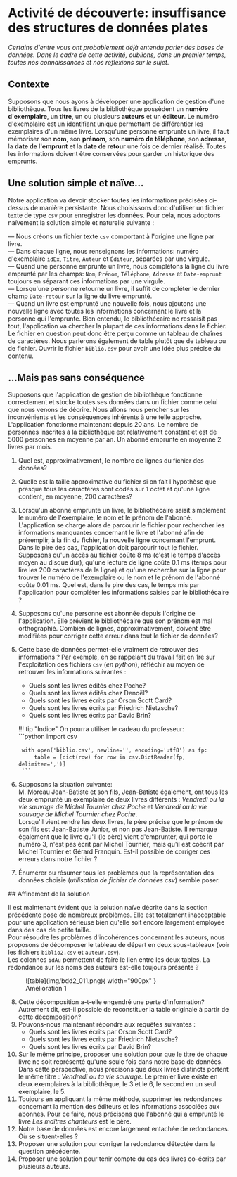 Activité de découverte: insuffisance des structures de données plates
=====================================================================

*Certains d'entre vous ont probablement déjà entendu parler des bases de données. Dans le cadre de cette activité, oublions, dans un premier temps, toutes nos connaissances et nos réflexions sur le sujet*.  

## Contexte

Supposons que nous ayons à développer une application de gestion d'une bibliothèque. Tous les livres de la bibliothèque possèdent un **numéro d'exemplaire**, un **titre**, un ou plusieurs **auteurs** et un **éditeur**. Le numéro d'exemplaire est un identifiant unique permettant de différentier les exemplaires d'un même livre. Lorsqu'une personne emprunte un livre, il faut mémoriser son **nom**, son **prénom**, son **numéro de téléphone**, son **adresse**, la **date de l'emprunt** et la **date de retour** une fois ce dernier réalisé. Toutes les informations doivent être conservées pour garder un historique des emprunts.  

## Une solution simple et naïve... 

Notre application va devoir stocker toutes les informations précisées ci-dessus de manière persistante. Nous choisissons donc d'utiliser un fichier texte de type `csv` pour enregistrer les données. Pour cela, nous adoptons naïvement la solution simple et naturelle suivante : 

— Nous créons un fichier texte `csv` comportant à l'origine une ligne par livre.  
— Dans chaque ligne, nous renseignons les informations: numéro d'exemplaire `idEx`, `Titre`, `Auteur` et `Éditeur`, séparées par une virgule.  
— Quand une personne emprunte un livre, nous complétons la ligne du livre emprunté par les champs: `Nom`, `Prénom`, `Téléphone`, `Adresse` et `Date-emprunt` toujours en séparant ces informations par une virgule.  
— Lorsqu'une personne retourne un livre, il suffit de compléter le dernier champ `Date-retour` sur la ligne du livre emprunté.  
— Quand un livre est emprunté une nouvelle fois, nous ajoutons une nouvelle ligne avec toutes les informations concernant le livre et la personne qui l'emprunte. Bien entendu, le bibliothécaire ne ressaisit pas tout, l'application va chercher la plupart de ces informations dans le fichier. Le fichier en question peut donc être perçu comme un tableau de chaînes de caractères. Nous parlerons également de table plutôt que de tableau ou de fichier. Ouvrir le fichier `biblio.csv` pour avoir une idée plus précise du contenu.

## ...Mais pas sans conséquence  

Supposons que l'application de gestion de bibliothèque fonctionne correctement et stocke toutes ses données dans un fichier comme celui que nous venons de décrire. Nous allons nous pencher sur les inconvénients et les conséquences inhérents à une telle approche.  
L'application fonctionne maintenant depuis 20 ans. Le nombre de personnes inscrites à la bibliothèque est relativement constant et est de 5000 personnes en moyenne par an. Un abonné emprunte en moyenne 2 livres par mois.

1. Quel est, approximativement, le nombre de lignes du fichier des données?
2. Quelle est la taille approximative du fichier si on fait l'hypothèse que presque tous les caractères sont codés sur 1 octet et qu'une ligne contient, en moyenne, 200 caractères?
3. Lorsqu'un abonné emprunte un livre, le bibliothécaire saisit simplement le numéro de l'exemplaire, le nom et le prénom de l'abonné. L'application se charge alors de parcourir le fichier pour rechercher les informations manquantes concernant le livre et l'abonné afin de préremplir, à la fin du fichier, la nouvelle ligne concernant l'emprunt.  
Dans le pire des cas, l'application doit parcourir tout le fichier. Supposons qu'un accès au fichier coûte 8 ms (c'est le temps d'accès moyen au disque dur), qu'une lecture de ligne coûte 0.1 ms (temps pour lire les 200 caractères de la ligne) et qu'une recherche sur la ligne pour trouver le numéro de l'exemplaire ou le nom et le prénom de l'abonné coûte 0.01 ms. Quel est, dans le pire des cas, le temps mis par l'application pour compléter les informations saisies par le bibliothécaire ?
4. Supposons qu'une personne est abonnée depuis l'origine de l'application. Elle prévient le bibliothécaire que son prénom est mal orthographié. Combien de lignes, approximativement, doivent être modifiées pour corriger cette erreur dans tout le fichier de données?
5. Cette base de données permet-elle vraiment de retrouver des informations ? Par exemple, en se rappelant du travail fait en 1re sur l'exploitation des fichiers `csv` (*en python*), réfléchir au moyen de retrouver les informations suivantes :  

    * Quels sont les livres édités chez Poche?
    * Quels sont les livres édités chez Denoël?
    * Quels sont les livres écrits par Orson Scott Card?
    * Quels sont les livres écrits par Friedrich Nietzsche?
    * Quels sont les livres écrits par David Brin?

    !!! tip "Indice"
        On pourra utiliser le cadeau du professeur:  
        ```python
        import csv

        with open('biblio.csv', newline='', encoding='utf8') as fp:
            table = [dict(row) for row in csv.DictReader(fp, delimiter=',')]
        ```    

6. Supposons la situation suivante:  
M. Moreau Jean-Batiste et son fils, Jean-Batiste également, ont tous les deux emprunté un exemplaire de deux livres différents : *Vendredi ou la vie sauvage de Michel Tournier chez Poche* et *Vendredi ou la vie sauvage de Michel Tournier chez Poche*.  
Lorsqu'il vient rendre les deux livres, le père précise que le prénom de son fils est Jean-Batiste Junior, et non pas Jean-Batiste. Il remarque également que le livre qu'il (le père) vient d'emprunter, qui porte le numéro 3, n'est pas écrit par Michel Tournier, mais qu'il est coécrit par Michel Tournier et Gérard Franquin. Est-il possible de corriger ces erreurs dans notre fichier ?
7. Énumérer ou résumer tous les problèmes que la représentation des données choisie (*utilisation de fichier de données csv*) semble poser.  

## Affinement de la solution 

Il est maintenant évident que la solution naïve décrite dans la section précédente pose de nombreux problèmes. Elle est totalement inacceptable pour une application sérieuse bien qu'elle soit encore largement employée dans des cas de petite taille.  
Pour résoudre les problèmes d'incohérences concernant les auteurs, nous proposons de décomposer le tableau de départ en deux sous-tableaux (voir les fichiers `biblio2.csv` et `auteur.csv`).  
Les colonnes `idAu` permettent de faire le lien entre les deux tables. La redondance sur les noms des auteurs est-elle toujours présente ?

<figure markdown> 
  ![table](img/bdd2_011.png){ width="900px" }
  <figcaption>Amélioration 1</figcaption>
</figure>

8. Cette décomposition a-t-elle engendré une perte d'information? Autrement dit, est-il possible de reconstituer la table originale à partir de cette décomposition?
9. Pouvons-nous maintenant répondre aux requêtes suivantes :
    * Quels sont les livres écrits par Orson Scott Card?
    * Quels sont les livres écrits par Friedrich Nietzsche?
    * Quels sont les livres écrits par David Brin? 
10. Sur le même principe, proposer une solution pour que le titre de chaque livre ne soit représenté qu'une seule fois dans notre base de données. Dans cette perspective, nous précisons que deux livres distincts portent le même titre : *Vendredi ou ta vie sauvage*. Le premier livre existe en deux exemplaires à la bibliothèque, le 3 et le 6, le second en un seul exemplaire, le 5.
11. Toujours en appliquant la même méthode, supprimer les redondances concernant la mention des éditeurs et les informations associées aux abonnés. Pour ce faire, nous précisons que l'abonné qui a emprunté le livre *Les maîtres chanteurs* est le père.
12. Notre base de données est encore largement entachée de redondances. Où se situent-elles ?
13. Proposer une solution pour corriger la redondance détectée dans la question précédente.
14. Proposer une solution pour tenir compte du cas des livres co-écrits par plusieurs auteurs. 
